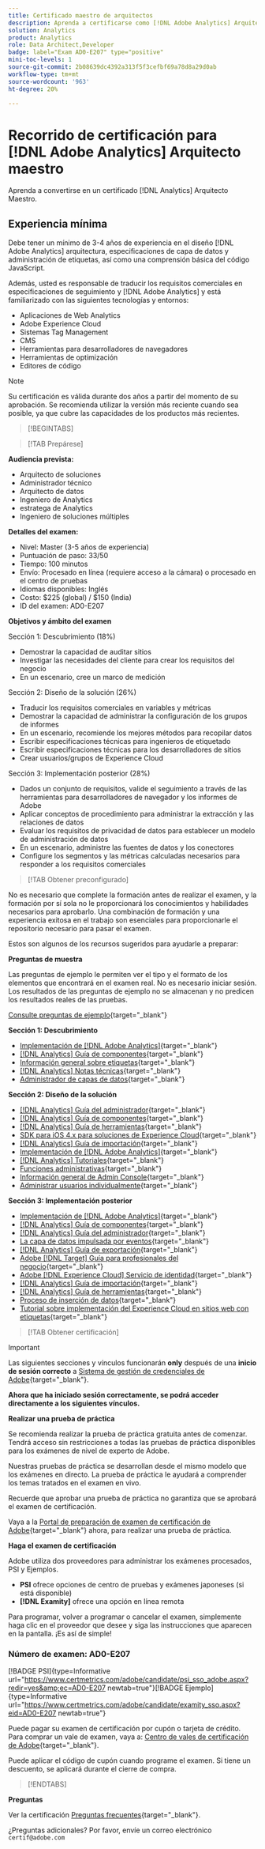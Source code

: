 ```yaml
---
title: Certificado maestro de arquitectos
description: Aprenda a certificarse como [!DNL Adobe Analytics] Arquitecto Maestro.
solution: Analytics
product: Analytics
role: Data Architect,Developer
badge: label="Exam AD0-E207" type="positive"
mini-toc-levels: 1
source-git-commit: 2b08639dc4392a313f5f3cefbf69a78d8a29d0ab
workflow-type: tm+mt
source-wordcount: '963'
ht-degree: 20%

---
```


# Recorrido de certificación para [!DNL Adobe Analytics] Arquitecto maestro

Aprenda a convertirse en un certificado [!DNL Analytics] Arquitecto Maestro.

## Experiencia mínima

Debe tener un mínimo de 3-4 años de experiencia en el diseño [!DNL Adobe Analytics] arquitectura, especificaciones de capa de datos y administración de etiquetas, así como una comprensión básica del código JavaScript.

Además, usted es responsable de traducir los requisitos comerciales en especificaciones de seguimiento y [!DNL Adobe Analytics] y está familiarizado con las siguientes tecnologías y entornos:

* Aplicaciones de Web Analytics
* Adobe Experience Cloud
* Sistemas Tag Management
* CMS
* Herramientas para desarrolladores de navegadores
* Herramientas de optimización
* Editores de código

>[!NOTE]
>
>Su certificación es válida durante dos años a partir del momento de su aprobación. Se recomienda utilizar la versión más reciente cuando sea posible, ya que cubre las capacidades de los productos más recientes.

>[!BEGINTABS]

>[!TAB Prepárese]

**Audiencia prevista:**

* Arquitecto de soluciones
* Administrador técnico
* Arquitecto de datos
* Ingeniero de Analytics
* estratega de Analytics
* Ingeniero de soluciones múltiples

**Detalles del examen:**

* Nivel: Master (3-5 años de experiencia)
* Puntuación de paso: 33/50
* Tiempo: 100 minutos
* Envío: Procesado en línea (requiere acceso a la cámara) o procesado en el centro de pruebas
* Idiomas disponibles: Inglés
* Costo: $225 (global) / $150 (India)
* ID del examen: AD0-E207

**Objetivos y ámbito del examen**

Sección 1: Descubrimiento (18%)

* Demostrar la capacidad de auditar sitios
* Investigar las necesidades del cliente para crear los requisitos del negocio
* En un escenario, cree un marco de medición

Sección 2: Diseño de la solución (26%)

* Traducir los requisitos comerciales en variables y métricas
* Demostrar la capacidad de administrar la configuración de los grupos de informes
* En un escenario, recomiende los mejores métodos para recopilar datos
* Escribir especificaciones técnicas para ingenieros de etiquetado
* Escribir especificaciones técnicas para los desarrolladores de sitios
* Crear usuarios/grupos de Experience Cloud

Sección 3: Implementación posterior (28%)

* Dados un conjunto de requisitos, valide el seguimiento a través de las herramientas para desarrolladores de navegador y los informes de Adobe
* Aplicar conceptos de procedimiento para administrar la extracción y las relaciones de datos
* Evaluar los requisitos de privacidad de datos para establecer un modelo de administración de datos
* En un escenario, administre las fuentes de datos y los conectores
* Configure los segmentos y las métricas calculadas necesarios para responder a los requisitos comerciales

>[!TAB Obtener preconfigurado]

No es necesario que complete la formación antes de realizar el examen, y la formación por sí sola no le proporcionará los conocimientos y habilidades necesarios para aprobarlo. Una combinación de formación y una experiencia exitosa en el trabajo son esenciales para proporcionarle el repositorio necesario para pasar el examen.

Estos son algunos de los recursos sugeridos para ayudarle a preparar:

**Preguntas de muestra**

Las preguntas de ejemplo le permiten ver el tipo y el formato de los elementos que encontrará en el examen real. No es necesario iniciar sesión. Los resultados de las preguntas de ejemplo no se almacenan y no predicen los resultados reales de las pruebas.

[Consulte preguntas de ejemplo](https://scorpion.caveon.com/launchpad/ad0-e207-adobe-analytics-architect-master-copy-y9f8t1){target="_blank"}

**Sección 1: Descubrimiento**

* [Implementación de  [!DNL Adobe Analytics]](https://experienceleague.adobe.com/docs/analytics/implementation/home.html?lang=es){target="_blank"}
* [[!DNL Analytics] Guía de componentes](https://experienceleague.adobe.com/docs/analytics/components/home.html?lang=es){target="_blank"}
* [Información general sobre etiquetas](https://experienceleague.adobe.com/docs/experience-platform/tags/home.html?lang=es){target="_blank"}
* [[!DNL Analytics] Notas técnicas](https://experienceleague.adobe.com/docs/analytics/technotes/home.html?lang=es){target="_blank"}
* [Administrador de capas de datos](https://exchange.adobe.com/apps/ec/101462/data-layer-manager){target="_blank"}

**Sección 2: Diseño de la solución**

* [[!DNL Analytics] Guía del administrador](https://experienceleague.adobe.com/docs/analytics/admin/home.html?lang=es){target="_blank"}
* [[!DNL Analytics] Guía de componentes](https://experienceleague.adobe.com/docs/analytics/components/home.html?lang=es){target="_blank"}
* [[!DNL Analytics] Guía de herramientas](https://experienceleague.adobe.com/docs/analytics/analyze/home.html?lang=es){target="_blank"}
* [SDK para iOS 4.x para soluciones de Experience Cloud](https://experienceleague.adobe.com/docs/mobile-services/ios/overview.html?lang=es){target="_blank"}
* [[!DNL Analytics] Guía de importación](https://experienceleague.adobe.com/docs/analytics/import/home.html?lang=es){target="_blank"}
* [Implementación de  [!DNL Adobe Analytics]](https://experienceleague.adobe.com/docs/analytics/implementation/home.html?lang=es){target="_blank"}
* [[!DNL Analytics] Tutoriales](https://experienceleague.adobe.com/docs/analytics-learn/tutorials/overview.html?lang=es){target="_blank"}
* [Funciones administrativas](https://helpx.adobe.com/in/enterprise/using/admin-roles.html){target="_blank"}
* [Información general de Admin Console](https://helpx.adobe.com/in/enterprise/using/admin-console.html#Settings){target="_blank"}
* [Administrar usuarios individualmente](https://helpx.adobe.com/in/enterprise/using/manage-users-individually.html){target="_blank"}

**Sección 3: Implementación posterior**

* [Implementación de  [!DNL Adobe Analytics]](https://experienceleague.adobe.com/docs/analytics/implementation/home.html?lang=es){target="_blank"}
* [[!DNL Analytics] Guía de componentes](https://experienceleague.adobe.com/docs/analytics/components/home.html?lang=es){target="_blank"}
* [[!DNL Analytics] Guía del administrador](https://experienceleague.adobe.com/docs/analytics/admin/home.html?lang=es){target="_blank"}
* [La capa de datos impulsada por eventos](https://jimalytics.com/tag-management/the-event-driven-data-layer/){target="_blank"}
* [[!DNL Analytics] Guía de exportación](https://experienceleague.adobe.com/docs/analytics/export/home.html?lang=es){target="_blank"}
* [Adobe [!DNL Target] Guía para profesionales del negocio](https://experienceleague.adobe.com/docs/target/using/target-home.html?lang=es){target="_blank"}
* [Adobe [!DNL Experience Cloud] Servicio de identidad](https://experienceleague.adobe.com/docs/id-service/using/home.html?lang=es){target="_blank"}
* [[!DNL Analytics] Guía de importación](https://experienceleague.adobe.com/docs/analytics/import/home.html?lang=es){target="_blank"}
* [[!DNL Analytics] Guía de herramientas](https://experienceleague.adobe.com/docs/analytics/analyze/home.html?lang=es){target="_blank"}
* [Proceso de inserción de datos](https://github.com/AdobeDocs/analytics-1.4-apis/blob/master/docs/data-insertion-api/overview/c_data_insertion_process.md){target="_blank"}
* [Tutorial sobre implementación del Experience Cloud en sitios web con etiquetas](https://experienceleague.adobe.com/docs/platform-learn/implement-in-websites/overview.html?lang=es){target="_blank"}

>[!TAB Obtener certificación]

>[!IMPORTANT]
>
>Las siguientes secciones y vínculos funcionarán **only**  después de una **inicio de sesión correcto** a [Sistema de gestión de credenciales de Adobe](http://www.certmetrics.com/adobe){target="_blank"}.


**Ahora que ha iniciado sesión correctamente, se podrá acceder directamente a los siguientes vínculos.**

**Realizar una prueba de práctica**

Se recomienda realizar la prueba de práctica gratuita antes de comenzar. Tendrá acceso sin restricciones a todas las pruebas de práctica disponibles para los exámenes de nivel de experto de Adobe.

Nuestras pruebas de práctica se desarrollan desde el mismo modelo que los exámenes en directo. La prueba de práctica le ayudará a comprender los temas tratados en el examen en vivo.

Recuerde que aprobar una prueba de práctica no garantiza que se aprobará el examen de certificación.

Vaya a la [Portal de preparación de examen de certificación de Adobe](https://www.certmetrics.com/adobe/candidate/gmetrix_sso.aspx){target="_blank"} ahora, para realizar una prueba de práctica.

**Haga el examen de certificación**

Adobe utiliza dos proveedores para administrar los exámenes procesados, PSI y Ejemplos.

* **PSI** ofrece opciones de centro de pruebas y exámenes japoneses (si está disponible)
* **[!DNL Examity]** ofrece una opción en línea remota

Para programar, volver a programar o cancelar el examen, simplemente haga clic en el proveedor que desee y siga las instrucciones que aparecen en la pantalla. ¡Es así de simple!

### Número de examen: AD0-E207

[!BADGE PSI]{type=Informative url="https://www.certmetrics.com/adobe/candidate/psi_sso_adobe.aspx?redir=yes&amp;ec=AD0-E207 newtab=true"}[!BADGE Ejemplo]{type=Informative url="https://www.certmetrics.com/adobe/candidate/examity_sso.aspx?eid=AD0-E207 newtab=true"}

Puede pagar su examen de certificación por cupón o tarjeta de crédito. Para comprar un vale de examen, vaya a: [Centro de vales de certificación de Adobe](https://market.xvoucher.com/adobe/global){target="_blank"}.

Puede aplicar el código de cupón cuando programe el examen. Si tiene un descuento, se aplicará durante el cierre de compra.

>[!ENDTABS]

**Preguntas**

Ver la certificación [Preguntas frecuentes](https://experienceleague.adobe.com/docs/certification/certification/faq.html?lang=en){target="_blank"}.

¿Preguntas adicionales? Por favor, envíe un correo electrónico `certif@adobe.com`

